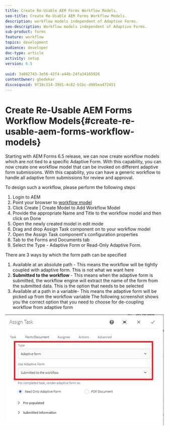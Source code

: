 ```yaml
---
title: Create Re-Usable AEM Forms Workflow Models.
seo-title: Create Re-Usable AEM Forms Workflow Models.
description: workflow models independent of Adaptive Forms.
seo-description: Workflow models independent of Adaptive Forms.
sub-product: forms
feature: workflow
topics: development
audience: developer
doc-type: article
activity: setup
version: 6.5

uuid: 3a082743-3e56-42f4-a44b-24fa34165926
contentOwner: gbedekar
discoiquuid: 9f18c314-39d1-4c82-b1bc-d905ea472451
---
```


# Create Re-Usable AEM Forms Workflow Models{#create-re-usable-aem-forms-workflow-models}

Starting with AEM Forms 6.5 release, we can now create workflow models which are not tied to a specific Adaptive Form. With this capability, you can now create one workflow model that can be invoked on different adaptive form submissions. With this capability, you can have a generic workflow to handle all adaptive form submissions for review and approval.

To design such a workflow, please perform the following steps

1. Login to AEM
1. Point your browser to [workflow model](http://localhost:4502/libs/cq/workflow/admin/console/content/models.html)
1. Click Create | Create Model to Add Workflow Model
1. Provide the appropriate Name and Title to the workflow model and then click on Done
1. Open the newly created model in edit mode
1. Drag and drop Assign Task component on to your workflow model
1. Open the Assign Task component's configuration properties
1. Tab to the Forms and Documents tab
1. Select the Type - Adaptive Form or Read-Only Adaptive Form.

There are 3 ways by which the form path can be specified

1. Available at an absolute path - This means the workflow will be tightly coupled with adaptive form. This is not what we want here
1. **Submitted to the workflow** - This means when the adaptive form is submitted, the workflow engine will extract the name of the form from the submitted data. This is the option that needs to be selected
1. Available at a path in a variable- This means the adaptive form will be picked up from the workflow variable
The following screenshot shows you the correct option that you need to choose for de-coupling workflow from adaptive form

![workflowmodel](assets/workflomodel.PNG)
